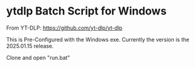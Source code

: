 # ytdlp Batch Script for Windows

From YT-DLP: https://github.com/yt-dlp/yt-dlp

This is Pre-Configured with the Windows exe. Currently the version is the 2025.01.15 release.

Clone and open "run.bat"
